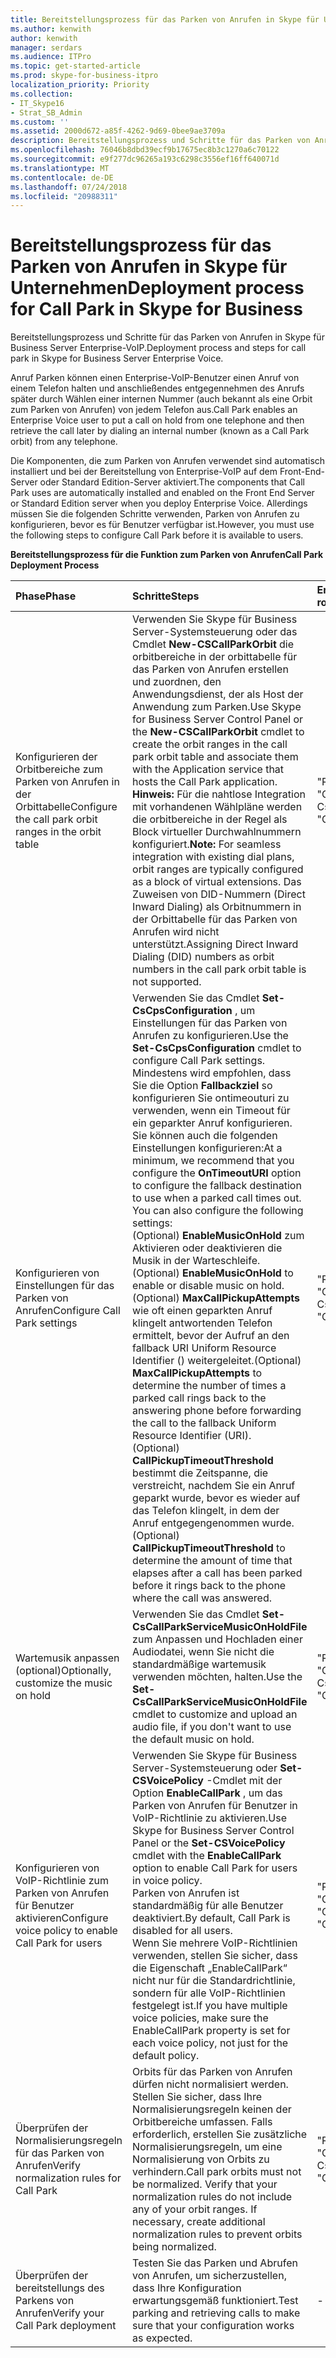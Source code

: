 ```yaml
---
title: Bereitstellungsprozess für das Parken von Anrufen in Skype für Unternehmen
ms.author: kenwith
author: kenwith
manager: serdars
ms.audience: ITPro
ms.topic: get-started-article
ms.prod: skype-for-business-itpro
localization_priority: Priority
ms.collection:
- IT_Skype16
- Strat_SB_Admin
ms.custom: ''
ms.assetid: 2000d672-a85f-4262-9d69-0bee9ae3709a
description: Bereitstellungsprozess und Schritte für das Parken von Anrufen in Skype für Business Server Enterprise-VoIP.
ms.openlocfilehash: 76046b8dbd39ecf9b17675ec8b3c1270a6c70122
ms.sourcegitcommit: e9f277dc96265a193c6298c3556ef16ff640071d
ms.translationtype: MT
ms.contentlocale: de-DE
ms.lasthandoff: 07/24/2018
ms.locfileid: "20988311"
---
```

# <a name="deployment-process-for-call-park-in-skype-for-business"></a><span data-ttu-id="87cf9-103">Bereitstellungsprozess für das Parken von Anrufen in Skype für Unternehmen</span><span class="sxs-lookup"><span data-stu-id="87cf9-103">Deployment process for Call Park in Skype for Business</span></span>
 
<span data-ttu-id="87cf9-104">Bereitstellungsprozess und Schritte für das Parken von Anrufen in Skype für Business Server Enterprise-VoIP.</span><span class="sxs-lookup"><span data-stu-id="87cf9-104">Deployment process and steps for call park in Skype for Business Server Enterprise Voice.</span></span>
  
<span data-ttu-id="87cf9-105">Anruf Parken können einen Enterprise-VoIP-Benutzer einen Anruf von einem Telefon halten und anschließendes entgegennehmen des Anrufs später durch Wählen einer internen Nummer (auch bekannt als eine Orbit zum Parken von Anrufen) von jedem Telefon aus.</span><span class="sxs-lookup"><span data-stu-id="87cf9-105">Call Park enables an Enterprise Voice user to put a call on hold from one telephone and then retrieve the call later by dialing an internal number (known as a Call Park orbit) from any telephone.</span></span>
  
<span data-ttu-id="87cf9-106">Die Komponenten, die zum Parken von Anrufen verwendet sind automatisch installiert und bei der Bereitstellung von Enterprise-VoIP auf dem Front-End-Server oder Standard Edition-Server aktiviert.</span><span class="sxs-lookup"><span data-stu-id="87cf9-106">The components that Call Park uses are automatically installed and enabled on the Front End Server or Standard Edition server when you deploy Enterprise Voice.</span></span> <span data-ttu-id="87cf9-107">Allerdings müssen Sie die folgenden Schritte verwenden, Parken von Anrufen zu konfigurieren, bevor es für Benutzer verfügbar ist.</span><span class="sxs-lookup"><span data-stu-id="87cf9-107">However, you must use the following steps to configure Call Park before it is available to users.</span></span> 
  
<span data-ttu-id="87cf9-108">**Bereitstellungsprozess für die Funktion zum Parken von Anrufen**</span><span class="sxs-lookup"><span data-stu-id="87cf9-108">**Call Park Deployment Process**</span></span>

|<span data-ttu-id="87cf9-109">**Phase**</span><span class="sxs-lookup"><span data-stu-id="87cf9-109">**Phase**</span></span>|<span data-ttu-id="87cf9-110">**Schritte**</span><span class="sxs-lookup"><span data-stu-id="87cf9-110">**Steps**</span></span>|<span data-ttu-id="87cf9-111">**Erforderliche Gruppen und Rollen**</span><span class="sxs-lookup"><span data-stu-id="87cf9-111">**Required groups and roles**</span></span>|<span data-ttu-id="87cf9-112">**Bereitstellungsdokumentation**</span><span class="sxs-lookup"><span data-stu-id="87cf9-112">**Deployment documentation**</span></span>|
|:-----|:-----|:-----|:-----|
|<span data-ttu-id="87cf9-113">Konfigurieren der Orbitbereiche zum Parken von Anrufen in der Orbittabelle</span><span class="sxs-lookup"><span data-stu-id="87cf9-113">Configure the call park orbit ranges in the orbit table</span></span>  <br/> |<span data-ttu-id="87cf9-114">Verwenden Sie Skype für Business Server-Systemsteuerung oder das Cmdlet **New-CSCallParkOrbit** die orbitbereiche in der orbittabelle für das Parken von Anrufen erstellen und zuordnen, den Anwendungsdienst, der als Host der Anwendung zum Parken.</span><span class="sxs-lookup"><span data-stu-id="87cf9-114">Use Skype for Business Server Control Panel or the **New-CSCallParkOrbit** cmdlet to create the orbit ranges in the call park orbit table and associate them with the Application service that hosts the Call Park application.</span></span> <br/> <span data-ttu-id="87cf9-115">**Hinweis:** Für die nahtlose Integration mit vorhandenen Wählpläne werden die orbitbereiche in der Regel als Block virtueller Durchwahlnummern konfiguriert.</span><span class="sxs-lookup"><span data-stu-id="87cf9-115">**Note:** For seamless integration with existing dial plans, orbit ranges are typically configured as a block of virtual extensions.</span></span> <span data-ttu-id="87cf9-116">Das Zuweisen von DID-Nummern (Direct Inward Dialing) als Orbitnummern in der Orbittabelle für das Parken von Anrufen wird nicht unterstützt.</span><span class="sxs-lookup"><span data-stu-id="87cf9-116">Assigning Direct Inward Dialing (DID) numbers as orbit numbers in the call park orbit table is not supported.</span></span> <br/> |<span data-ttu-id="87cf9-117">"RTCUniversalServerAdmins"</span><span class="sxs-lookup"><span data-stu-id="87cf9-117">RTCUniversalServerAdmins</span></span>  <br/> <span data-ttu-id="87cf9-118">"Csvoiceadministrator"</span><span class="sxs-lookup"><span data-stu-id="87cf9-118">CsVoiceAdministrator</span></span>  <br/> <span data-ttu-id="87cf9-119">CsServerAdministrator</span><span class="sxs-lookup"><span data-stu-id="87cf9-119">CsServerAdministrator</span></span>  <br/> <span data-ttu-id="87cf9-120">"Csadministrator"</span><span class="sxs-lookup"><span data-stu-id="87cf9-120">CsAdministrator</span></span>  <br/> |[<span data-ttu-id="87cf9-121">Erstellen Sie oder ändern Sie einen orbitbereich zum Parken von Anrufen in Skype für Unternehmen</span><span class="sxs-lookup"><span data-stu-id="87cf9-121">Create or modify a Call Park orbit range in Skype for Business</span></span>](create-or-modify-a-call-park-orbit-range.md) <br/> |
|<span data-ttu-id="87cf9-122">Konfigurieren von Einstellungen für das Parken von Anrufen</span><span class="sxs-lookup"><span data-stu-id="87cf9-122">Configure Call Park settings</span></span>  <br/> | <span data-ttu-id="87cf9-123">Verwenden Sie das Cmdlet **Set-CsCpsConfiguration** , um Einstellungen für das Parken von Anrufen zu konfigurieren.</span><span class="sxs-lookup"><span data-stu-id="87cf9-123">Use the **Set-CsCpsConfiguration** cmdlet to configure Call Park settings.</span></span> <span data-ttu-id="87cf9-124">Mindestens wird empfohlen, dass Sie die Option **Fallbackziel** so konfigurieren Sie ontimeouturi zu verwenden, wenn ein Timeout für ein geparkter Anruf konfigurieren. Sie können auch die folgenden Einstellungen konfigurieren:</span><span class="sxs-lookup"><span data-stu-id="87cf9-124">At a minimum, we recommend that you configure the **OnTimeoutURI** option to configure the fallback destination to use when a parked call times out. You can also configure the following settings:</span></span> <br/>  <span data-ttu-id="87cf9-125">(Optional) **EnableMusicOnHold** zum Aktivieren oder deaktivieren die Musik in der Warteschleife.</span><span class="sxs-lookup"><span data-stu-id="87cf9-125">(Optional) **EnableMusicOnHold** to enable or disable music on hold.</span></span> <br/>  <span data-ttu-id="87cf9-126">(Optional) **MaxCallPickupAttempts** wie oft einen geparkten Anruf klingelt antwortenden Telefon ermittelt, bevor der Aufruf an den fallback URI Uniform Resource Identifier () weitergeleitet.</span><span class="sxs-lookup"><span data-stu-id="87cf9-126">(Optional) **MaxCallPickupAttempts** to determine the number of times a parked call rings back to the answering phone before forwarding the call to the fallback Uniform Resource Identifier (URI).</span></span> <br/>  <span data-ttu-id="87cf9-127">(Optional) **CallPickupTimeoutThreshold** bestimmt die Zeitspanne, die verstreicht, nachdem Sie ein Anruf geparkt wurde, bevor es wieder auf das Telefon klingelt, in dem der Anruf entgegengenommen wurde.</span><span class="sxs-lookup"><span data-stu-id="87cf9-127">(Optional) **CallPickupTimeoutThreshold** to determine the amount of time that elapses after a call has been parked before it rings back to the phone where the call was answered.</span></span> <br/> |<span data-ttu-id="87cf9-128">"RTCUniversalServerAdmins"</span><span class="sxs-lookup"><span data-stu-id="87cf9-128">RTCUniversalServerAdmins</span></span>  <br/> <span data-ttu-id="87cf9-129">"Csvoiceadministrator"</span><span class="sxs-lookup"><span data-stu-id="87cf9-129">CsVoiceAdministrator</span></span>  <br/> <span data-ttu-id="87cf9-130">CsServerAdministrator</span><span class="sxs-lookup"><span data-stu-id="87cf9-130">CsServerAdministrator</span></span>  <br/> <span data-ttu-id="87cf9-131">"Csadministrator"</span><span class="sxs-lookup"><span data-stu-id="87cf9-131">CsAdministrator</span></span>  <br/> |[<span data-ttu-id="87cf9-132">Konfigurieren des Parkens von Anrufen Einstellungen in Skype für Unternehmen</span><span class="sxs-lookup"><span data-stu-id="87cf9-132">Configure Call Park settings in Skype for Business</span></span>](configure-call-park-settings.md) <br/> |
|<span data-ttu-id="87cf9-133">Wartemusik anpassen (optional)</span><span class="sxs-lookup"><span data-stu-id="87cf9-133">Optionally, customize the music on hold</span></span>  <br/> |<span data-ttu-id="87cf9-134">Verwenden Sie das Cmdlet **Set-CsCallParkServiceMusicOnHoldFile** zum Anpassen und Hochladen einer Audiodatei, wenn Sie nicht die standardmäßige wartemusik verwenden möchten, halten.</span><span class="sxs-lookup"><span data-stu-id="87cf9-134">Use the **Set-CsCallParkServiceMusicOnHoldFile** cmdlet to customize and upload an audio file, if you don't want to use the default music on hold.</span></span> <br/> |<span data-ttu-id="87cf9-135">"RTCUniversalServerAdmins"</span><span class="sxs-lookup"><span data-stu-id="87cf9-135">RTCUniversalServerAdmins</span></span>  <br/> <span data-ttu-id="87cf9-136">"Csvoiceadministrator"</span><span class="sxs-lookup"><span data-stu-id="87cf9-136">CsVoiceAdministrator</span></span>  <br/> <span data-ttu-id="87cf9-137">CsServerAdministrator</span><span class="sxs-lookup"><span data-stu-id="87cf9-137">CsServerAdministrator</span></span>  <br/> <span data-ttu-id="87cf9-138">"Csadministrator"</span><span class="sxs-lookup"><span data-stu-id="87cf9-138">CsAdministrator</span></span>  <br/> |[<span data-ttu-id="87cf9-139">Anpassen des Parkens von Anrufen Musik in der Warteschleife InSkype für Unternehmen</span><span class="sxs-lookup"><span data-stu-id="87cf9-139">Customize Call Park music on hold inSkype for Business</span></span>](customize-call-park-music-on-hold.md) <br/> |
|<span data-ttu-id="87cf9-140">Konfigurieren von VoIP-Richtlinie zum Parken von Anrufen für Benutzer aktivieren</span><span class="sxs-lookup"><span data-stu-id="87cf9-140">Configure voice policy to enable Call Park for users</span></span>  <br/> |<span data-ttu-id="87cf9-141">Verwenden Sie Skype für Business Server-Systemsteuerung oder **Set-CSVoicePolicy** -Cmdlet mit der Option **EnableCallPark** , um das Parken von Anrufen für Benutzer in VoIP-Richtlinie zu aktivieren.</span><span class="sxs-lookup"><span data-stu-id="87cf9-141">Use Skype for Business Server Control Panel or the **Set-CSVoicePolicy** cmdlet with the **EnableCallPark** option to enable Call Park for users in voice policy.</span></span> <br/> <span data-ttu-id="87cf9-142">Parken von Anrufen ist standardmäßig für alle Benutzer deaktiviert.</span><span class="sxs-lookup"><span data-stu-id="87cf9-142">By default, Call Park is disabled for all users.</span></span>  <br/> <span data-ttu-id="87cf9-143">Wenn Sie mehrere VoIP-Richtlinien verwenden, stellen Sie sicher, dass die Eigenschaft „EnableCallPark“ nicht nur für die Standardrichtlinie, sondern für alle VoIP-Richtlinien festgelegt ist.</span><span class="sxs-lookup"><span data-stu-id="87cf9-143">If you have multiple voice policies, make sure the EnableCallPark property is set for each voice policy, not just for the default policy.</span></span>  <br/> |<span data-ttu-id="87cf9-144">"RTCUniversalServerAdmins"</span><span class="sxs-lookup"><span data-stu-id="87cf9-144">RTCUniversalServerAdmins</span></span>  <br/> <span data-ttu-id="87cf9-145">"Csvoiceadministrator"</span><span class="sxs-lookup"><span data-stu-id="87cf9-145">CsVoiceAdministrator</span></span>  <br/> <span data-ttu-id="87cf9-146">"CsUserAdministrator"</span><span class="sxs-lookup"><span data-stu-id="87cf9-146">CsUserAdministrator</span></span>  <br/> <span data-ttu-id="87cf9-147">"Csadministrator"</span><span class="sxs-lookup"><span data-stu-id="87cf9-147">CsAdministrator</span></span>  <br/> |[<span data-ttu-id="87cf9-148">Aktivieren des Parkens von Anrufen für Benutzer in Skype für Unternehmen</span><span class="sxs-lookup"><span data-stu-id="87cf9-148">Enable Call Park for users in Skype for Business</span></span>](enable-call-park-for-users.md) <br/> |
|<span data-ttu-id="87cf9-149">Überprüfen der Normalisierungsregeln für das Parken von Anrufen</span><span class="sxs-lookup"><span data-stu-id="87cf9-149">Verify normalization rules for Call Park</span></span>  <br/> |<span data-ttu-id="87cf9-p104">Orbits für das Parken von Anrufen dürfen nicht normalisiert werden. Stellen Sie sicher, dass Ihre Normalisierungsregeln keinen der Orbitbereiche umfassen. Falls erforderlich, erstellen Sie zusätzliche Normalisierungsregeln, um eine Normalisierung von Orbits zu verhindern.</span><span class="sxs-lookup"><span data-stu-id="87cf9-p104">Call park orbits must not be normalized. Verify that your normalization rules do not include any of your orbit ranges. If necessary, create additional normalization rules to prevent orbits being normalized.</span></span>  <br/> |<span data-ttu-id="87cf9-153">"RTCUniversalServerAdmins"</span><span class="sxs-lookup"><span data-stu-id="87cf9-153">RTCUniversalServerAdmins</span></span>  <br/> <span data-ttu-id="87cf9-154">"Csvoiceadministrator"</span><span class="sxs-lookup"><span data-stu-id="87cf9-154">CsVoiceAdministrator</span></span>  <br/> <span data-ttu-id="87cf9-155">CsServerAdministrator</span><span class="sxs-lookup"><span data-stu-id="87cf9-155">CsServerAdministrator</span></span>  <br/> <span data-ttu-id="87cf9-156">"Csadministrator"</span><span class="sxs-lookup"><span data-stu-id="87cf9-156">CsAdministrator</span></span>  <br/> |[<span data-ttu-id="87cf9-157">Überprüfen der Normalisierungsregeln für das Parken von Anrufen in Skype für Unternehmen</span><span class="sxs-lookup"><span data-stu-id="87cf9-157">Verify normalization rules for Call Park in Skype for Business</span></span>](verify-normalization-rules-for-call-park.md) <br/> |
|<span data-ttu-id="87cf9-158">Überprüfen der bereitstellungs des Parkens von Anrufen</span><span class="sxs-lookup"><span data-stu-id="87cf9-158">Verify your Call Park deployment</span></span>  <br/> |<span data-ttu-id="87cf9-159">Testen Sie das Parken und Abrufen von Anrufen, um sicherzustellen, dass Ihre Konfiguration erwartungsgemäß funktioniert.</span><span class="sxs-lookup"><span data-stu-id="87cf9-159">Test parking and retrieving calls to make sure that your configuration works as expected.</span></span>  <br/> |-  <br/> |[<span data-ttu-id="87cf9-160">(Optional) Überprüfen der Bereitstellung in Skype für Unternehmen zum Parken von Anrufen</span><span class="sxs-lookup"><span data-stu-id="87cf9-160">(Optional) Verify Call Park deployment in Skype for Business</span></span>](optional-verify-call-park-deployment.md) <br/> |
   

